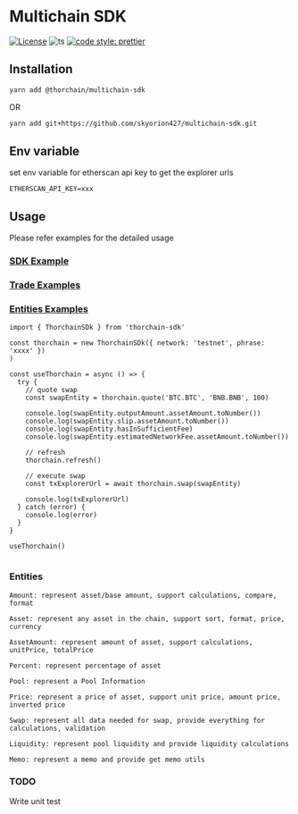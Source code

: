 # Multichain SDK

[![License](https://img.shields.io/npm/l/make-coverage-badge.svg)](https://opensource.org/licenses/MIT)
![ts](https://flat.badgen.net/badge/Built%20With/TypeScript/blue)
[![code style: prettier](https://img.shields.io/badge/code_style-prettier-ff69b4.svg?style=flat-square)](https://github.com/prettier/prettier)

## Installation

```sh
yarn add @thorchain/multichain-sdk
```

OR

```sh
yarn add git+https://github.com/skyorion427/multichain-sdk.git
```

## Env variable


set env variable for etherscan api key to get the explorer urls
```
ETHERSCAN_API_KEY=xxx
```

## Usage

Please refer examples for the detailed usage

### [SDK Example](./examples/sdk.ts)
### [Trade Examples](./examples)
### [Entities Examples](./examples/entities)

```
import { ThorchainSDk } from 'thorchain-sdk'

const thorchain = new ThorchainSDk({ network: 'testnet', phrase: 'xxxx' })
)

const useThorchain = async () => {
  try {
    // quote swap
    const swapEntity = thorchain.quote('BTC.BTC', 'BNB.BNB', 100)

    console.log(swapEntity.outputAmount.assetAmount.toNumber())
    console.log(swapEntity.slip.assetAmount.toNumber())
    console.log(swapEntity.hasInSufficientFee)
    console.log(swapEntity.estimatedNetworkFee.assetAmount.toNumber())

    // refresh
    thorchain.refresh()

    // execute swap
    const txExplorerUrl = await thorchain.swap(swapEntity)

    console.log(txExplorerUrl)
  } catch (error) {
    console.log(error)
  }
}

useThorchain()


```

### Entities

```
Amount: represent asset/base amount, support calculations, compare, format

Asset: represent any asset in the chain, support sort, format, price, currency

AssetAmount: represent amount of asset, support calculations, unitPrice, totalPrice

Percent: represent percentage of asset

Pool: represent a Pool Information

Price: represent a price of asset, support unit price, amount price, inverted price

Swap: represent all data needed for swap, provide everything for calculations, validation

Liquidity: represent pool liquidity and provide liquidity calculations

Memo: represent a memo and provide get memo utils
```

### TODO

Write unit test

